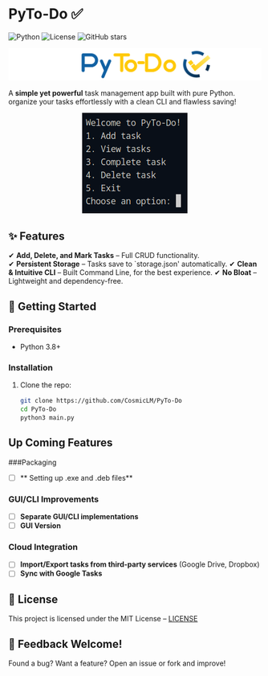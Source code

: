 



#  PyTo-Do ✅

![Python](https://img.shields.io/badge/Python-3.8%2B-blue)
![License](https://img.shields.io/badge/License-MIT-green)
![GitHub stars](https://img.shields.io/github/stars/CosmicLM/PyTo-Do?style=social)

![alt text](/assets/Py-ToDoLogo.png)

A **simple yet powerful** task management app built with pure Python. organize your tasks effortlessly with a clean CLI and flawless saving!

<p align="center">
  <img src="/assets/image.png">
</p>

## ✨ Features  
✔ **Add, Delete, and Mark Tasks** – Full CRUD functionality.  
✔ **Persistent Storage** – Tasks save to `storage.json' automatically.
✔ **Clean & Intuitive CLI** – Built Command Line, for the best experience.
✔ **No Bloat** – Lightweight and dependency-free.  

## 🚀 Getting Started  

### Prerequisites  
- Python 3.8+    

### Installation  
1. Clone the repo:  
   ```bash
   git clone https://github.com/CosmicLM/PyTo-Do
   cd PyTo-Do
   python3 main.py
   ```

##  Up Coming Features

###Packaging
-[ ] ** Setting up .exe and .deb files**

### GUI/CLI Improvements
- [ ] **Separate GUI/CLI implementations** 
- [ ] **GUI Version**
### Cloud Integration
- [ ] **Import/Export tasks from third-party services** (Google Drive, Dropbox)  
- [ ] **Sync with Google Tasks**

## 📜 License
This project is licensed under the MIT License –  [LICENSE](https://github.com/CosmicLM/PyTo-Do/blob/main/LICENSE)


## 💬 Feedback Welcome!
Found a bug? Want a feature? Open an issue or fork and improve!
